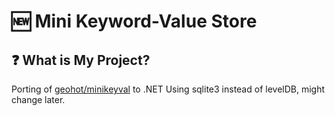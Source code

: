 # 🆕 Mini Keyword-Value Store

## ❓ What is My Project?
Porting of [geohot/minikeyval](https://github.com/geohot/minikeyvalue) to .NET
Using sqlite3 instead of levelDB, might change later.

<!-- ## ⚡ Getting Started

## 🔧 Building and Running

### 🔨 Build the Project

### ▶ Running and Settings

## 🤝 Collaborate with My Project -->
